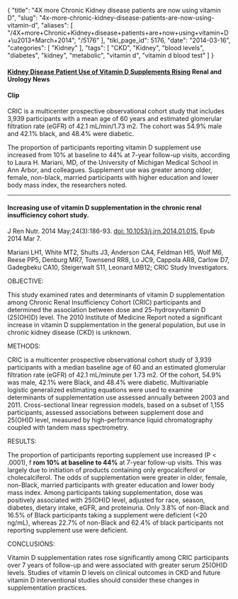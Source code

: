 {
    "title": "4X more Chronic Kidney disease patients are now using vitamin D",
    "slug": "4x-more-chronic-kidney-disease-patients-are-now-using-vitamin-d",
    "aliases": [
        "/4X+more+Chronic+Kidney+disease+patients+are+now+using+vitamin+D+\u2013+March+2014",
        "/5176"
    ],
    "tiki_page_id": 5176,
    "date": "2014-03-16",
    "categories": [
        "Kidney"
    ],
    "tags": [
        "CKD",
        "Kidney",
        "blood levels",
        "diabetes",
        "kidney",
        "metabolic",
        "vitamin d",
        "vitamin d blood test"
    ]
}


#### [Kidney Disease Patient Use of Vitamin D Supplements Rising](http://www.renalandurologynews.com/kidney-disease-patient-use-of-vitamin-d-supplements-rising/article/338263/%20) Renal and Urology News

#### Clip

CRIC is a multicenter prospective observational cohort study that includes 3,939 participants with a mean age of 60 years and estimated glomerular filtration rate (eGFR) of 42.1 mL/min/1.73 m2. The cohort was 54.9% male and 42.1% black, and 48.4% were diabetic.

The proportion of participants reporting vitamin D supplement use increased from 10% at baseline to 44% at 7-year follow-up visits, according to Laura H. Mariani, MD, of the University of Michigan Medical School in Ann Arbor, and colleagues. Supplement use was greater among older, female, non-black, married participants with higher education and lower body mass index, the researchers noted.

---

#### Increasing use of vitamin D supplementation in the chronic renal insufficiency cohort study.

J Ren Nutr. 2014 May;24(3):186-93. [doi: 10.1053/j.jrn.2014.01.015.](https://doi.org/10.1053/j.jrn.2014.01.015.) Epub 2014 Mar 7.

Mariani LH1, White MT2, Shults J3, Anderson CA4, Feldman HI5, Wolf M6, Reese PP5, Denburg MR7, Townsend RR8, Lo JC9, Cappola AR8, Carlow D7, Gadegbeku CA10, Steigerwalt S11, Leonard MB12; CRIC Study Investigators.

OBJECTIVE:

This study examined rates and determinants of vitamin D supplementation among Chronic Renal Insufficiency Cohort (CRIC) participants and determined the association between dose and 25-hydroxyvitamin D (25(OH)D) level. The 2010 Institute of Medicine Report noted a significant increase in vitamin D supplementation in the general population, but use in chronic kidney disease (CKD) is unknown.

METHODS:

CRIC is a multicenter prospective observational cohort study of 3,939 participants with a median baseline age of 60 and an estimated glomerular filtration rate (eGFR) of 42.1 mL/minute per 1.73 m2. Of the cohort, 54.9% was male, 42.1% were Black, and 48.4% were diabetic. Multivariable logistic generalized estimating equations were used to examine determinants of supplementation use assessed annually between 2003 and 2011. Cross-sectional linear regression models, based on a subset of 1,155 participants, assessed associations between supplement dose and 25(OH)D level, measured by high-performance liquid chromatography coupled with tandem mass spectrometry.

RESULTS:

The proportion of participants reporting supplement use increased (P < .0001), f **rom 10% at baseline to 44%**  at 7-year follow-up visits. This was largely due to initiation of products containing only ergocalciferol or cholecalciferol. The odds of supplementation were greater in older, female, non-Black, married participants with greater education and lower body mass index. Among participants taking supplementation, dose was positively associated with 25(OH)D level, adjusted for race, season, diabetes, dietary intake, eGFR, and proteinuria. Only 3.8% of non-Black and 16.5% of Black participants taking a supplement were deficient (<20 ng/mL), whereas 22.7% of non-Black and 62.4% of black participants not reporting supplement use were deficient.

CONCLUSIONS:

Vitamin D supplementation rates rose significantly among CRIC participants over 7 years of follow-up and were associated with greater serum 25(OH)D levels. Studies of vitamin D levels on clinical outcomes in CKD and future vitamin D interventional studies should consider these changes in supplementation practices.